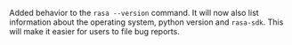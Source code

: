 Added behavior to the `rasa --version` command. It will now also list information
about the operating system, python version and `rasa-sdk`. This will make it easier
for users to file bug reports.
